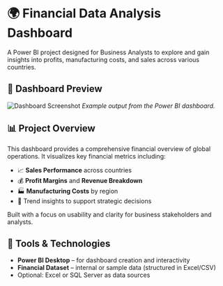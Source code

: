 # 🌍 Financial Data Analysis Dashboard

A Power BI project designed for Business Analysts to explore and gain insights into profits, manufacturing costs, and sales across various countries.

## 📸 Dashboard Preview

![Dashboard Screenshot](./dashboard.png)
*Example output from the Power BI dashboard.*

## 📊 Project Overview

This dashboard provides a comprehensive financial overview of global operations. It visualizes key financial metrics including:

- 📈 **Sales Performance** across countries  
- 💰 **Profit Margins** and **Revenue Breakdown**  
- 🏭 **Manufacturing Costs** by region  
- 🧭 Trend insights to support strategic decisions

Built with a focus on usability and clarity for business stakeholders and analysts.

## 🧰 Tools & Technologies

- **Power BI Desktop** – for dashboard creation and interactivity  
- **Financial Dataset** – internal or sample data (structured in Excel/CSV)  
- Optional: Excel or SQL Server as data sources


